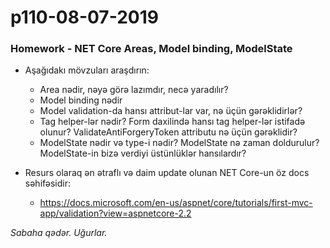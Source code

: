 # p110-08-07-2019

### Homework - NET Core Areas, Model binding, ModelState
- Aşağıdakı mövzuları araşdırın:
  - Area nədir, nəyə görə lazımdır, necə yaradılır?
  - Model binding nədir
  - Model validation-da hansı attribut-lar var, nə üçün gərəklidirlər?
  - Tag helper-lər nədir? Form daxilində hansı tag helper-lər istifadə olunur? ValidateAntiForgeryToken attributu nə üçün gərəklidir?
  - ModelState nədir və type-i nədir? ModelState nə zaman doldurulur? ModelState-in bizə verdiyi üstünlüklər hansılardır?
  
- Resurs olaraq ən ətraflı və daim update olunan NET Core-un öz docs səhifəsidir:
  - https://docs.microsoft.com/en-us/aspnet/core/tutorials/first-mvc-app/validation?view=aspnetcore-2.2
  
*Sabaha qədər. Uğurlar.*
